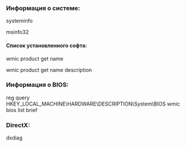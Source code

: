 ### Информация о системе:
systeminfo

msinfo32
#### Список установленного софта:
wmic product get name

wmic product get name description

### Информация о BIOS:
reg query HKEY_LOCAL_MACHINE\HARDWARE\DESCRIPTION\System\BIOS
wmic bios list brief

### DirectX:
dxdiag


